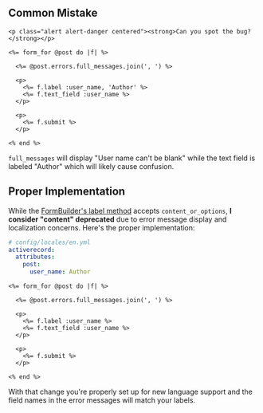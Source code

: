 ## Common Mistake

```raw
<p class="alert alert-danger centered"><strong>Can you spot the bug?</strong></p>
```

```
<%= form_for @post do |f| %>

  <%= @post.errors.full_messages.join(', ') %>

  <p>
    <%= f.label :user_name, 'Author' %>
    <%= f.text_field :user_name %>
  </p>

  <p>
    <%= f.submit %>
  </p>

<% end %>
```

`full_messages` will display "User name can't be blank" while the text field is labeled "Author" which will likely cause confusion.

## Proper Implementation

While the [FormBuilder's label method](http://api.rubyonrails.org/classes/ActionView/Helpers/FormHelper.html#method-i-label) accepts `content_or_options`, __I consider "content" deprecated__ due to error message display and localization concerns. Here's the proper implementation:

```yaml
# config/locales/en.yml
activerecord:
  attributes:
    post:
      user_name: Author
```

```
<%= form_for @post do |f| %>

  <%= @post.errors.full_messages.join(', ') %>

  <p>
    <%= f.label :user_name %>
    <%= f.text_field :user_name %>
  </p>

  <p>
    <%= f.submit %>
  </p>

<% end %>
```

With that change you're properly set up for new language support and the field names in the error messages will match your labels.
